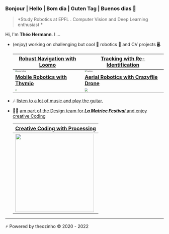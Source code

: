 
### Bonjour | Hello | Bom dia | Guten Tag | Buenos dias 👋

> *Study Robotics at EPFL  . Computer Vision and Deep Learning enthusiast *

Hi, I'm **Théo Hermann**. I ...

- (enjoy) working on challenging but cool :robot: robotics 🤖 and CV projects 🖥️. 

  | [**Robust Navigation with Loomo**](https://github.com/theoh-io/Autonomous_driving_pipeline) | [**Tracking with Re-Identification**](https://github.com/theoh-io/Single-Person-Tracking-Benchmark) |
  | ------------------------------------------------------------ | ------------------------------------------------------------ |
  | <img src="./gif/loomo.gif" alt="loomo follow" style="zoom: 30%;" /> | <img src="./gif/BlurBody.gif" alt="Tracking" style="zoom: 30%;" /> |
  | [**Mobile Robotics with Thymio**](https://github.com/theoh-io/EPFL_MobileRobotics_2021) |  [**Aerial Robotics with Crazyflie Drone**](https://github.com/theoh-io/Aerial-Robotics)|
  | <img src="./gif/thymio.gif" style="zoom: 30%;" />     | <img src="./gif/drone.gif" style="zoom: 60%;" />          |



- 🎶 <u>listen to a lot of music and play the guitar.</u>

- 🧑‍🎨 <u>am part of the Design team for [***La Matrice Festival***](https://lamatricefestival.ch/) and enjoy creative Coding </u>

  | [**Creative Coding with Processing**]() |
  | ------------------------------------------------------------ |
  | <img src="./gif/Logo.gif" width="250"/> |
  
------

⚡️ Powered by theozinho © 2020 - 2022
